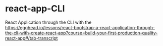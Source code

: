 # react-app-CLI
React Application through the CLI with the https://egghead.io/lessons/react-bootstrap-a-react-application-through-the-cli-with-create-react-app?course=build-your-first-production-quality-react-app#/tab-transcript
